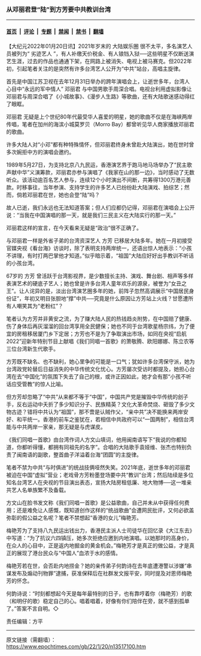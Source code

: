 ### 从邓丽君登“陆”到方芳要中共教训台湾

---

#### [首页](../../../..?n13517100) &nbsp;|&nbsp; [评论](../../../../../epoch-comment?n13517100) &nbsp;|&nbsp; [专题](../../../../../epoch-special?n13517100) &nbsp;|&nbsp; [禁闻](../../../../../epoch-news?n13517100) &nbsp;|&nbsp; [禁书](../../../../../books?n13517100) &nbsp;|&nbsp; [翻墙](https://github.com/gfw-breaker/nogfw/blob/master/README.md?n13517100)


<div class="post_content" id="artbody" itemprop="articleBody">
 <!-- article content begin -->
 <p>
  【大纪元2022年01月20日讯】2021年岁末的
  <ok href="https://www.epochtimes.com/gb/tag/%E5%A4%A7%E9%99%86%E5%A8%B1%E4%B9%90%E5%9C%88.html">
   大陆娱乐圈
  </ok>
  很不太平，多名演艺人员被列为“
  <ok href="https://www.epochtimes.com/gb/tag/%E5%8A%A3%E8%BF%B9%E8%89%BA%E4%BA%BA.html">
   劣迹艺人
  </ok>
  ”，有人补缴天价税金、有人锒铛入狱──这些明星不仅断送演艺生涯，过去的作品也通通下架，在网路上被消失、电视上被马赛克。但2022年初，引起笔者关注的是突然有许多台湾艺人公开为“中共”站台，高唱主旋律。
 </p>
 <p>
  首先是中国江苏卫视在去年12月31日举办的跨年演唱会上，让逝世多年，台湾人心目中“永远的军中情人”
  <ok href="https://www.epochtimes.com/gb/tag/%E9%82%93%E4%B8%BD%E5%90%9B.html">
   邓丽君
  </ok>
  与中国男歌手周深合唱。电视台利用虚拟影像让邓丽君与周深合唱了《小城故事》、《漫步人生路》等歌曲，还有大陆歌迷感动得红了眼眶。
 </p>
 <p>
  <ok href="https://www.epochtimes.com/gb/tag/%E9%82%93%E4%B8%BD%E5%90%9B.html">
   邓丽君
  </ok>
  无疑是上个世纪80年代最受华人喜爱的明星，她的歌曲不仅是在海峡两岸传唱，笔者在加州的海滨小城莫罗贝（Morro Bay）都曾听见华人商家播放邓丽君的歌曲。
 </p>
 <p>
  许多大陆人对“小邓”都有种特殊情怀，但邓丽君终身未曾赴大陆演出，她在世时曾多次婉拒中方的演唱会邀约。
 </p>
 <p>
  1989年5月27日，为支持北京八九民运，香港演艺界于跑马地马场举办了“民主歌声献中华”义演筹款，邓丽君亦参与演唱了《我家在山的那一边》，当时感动了无数听众。该活动逾百名艺人参与，连续12个小时演出不间断，共筹得1300万港元善款。时移事往，当年参演、支持学生的许多艺人已纷纷赴大陆演戏、拍综艺；然而，倘若邓丽君在世，她也会登“陆”吗？
 </p>
 <p>
  故人已逝，我们永远也无法知道答案；但人们应都仍记得，邓丽君在演唱会上公开说：“当我在中国演唱的那一天，就是我们三民主义在大陆实行的那一天。”
 </p>
 <p>
  邓丽君这样的宣言，在今天看来无疑是“政治”很不正确了。
 </p>
 <p>
  与邓丽君一样是外省子弟的台湾资深艺人
  <ok href="https://www.epochtimes.com/gb/tag/%E6%96%B9%E8%8A%B3.html">
   方芳
  </ok>
  已移居大陆多年。她在一月初接受官媒央视《看台海》访谈时，除了表明支持两岸统一，还语出惊人地表示：“小孩不讲理，有时打两巴掌他才知道。”似乎暗示着，“祖国”大陆应好好出手教训不听话的小孩台湾。
 </p>
 <p>
  67岁的
  <ok href="https://www.epochtimes.com/gb/tag/%E6%96%B9%E8%8A%B3.html">
   方芳
  </ok>
  曾活跃于台湾影视界，是少数擅长主持、演戏、舞台剧、相声等多样表演艺术的硬底子艺人；她也曾是许多台湾人童年欢乐的源泉，被誉为“女丑之王”。让人诧异的是，淡出台湾演艺圈多年的她，前阵子忽然高调展示“中国居民身份证”，年初又明目张胆地“撑”中共──究竟是什么原因让方芳站上火线？甘愿遭所有人嘲笑其为“老粉红”？
 </p>
 <p>
  笔者认为方芳并非黄安之流，为了赚大陆人民的热钱趋炎附势，在中国赔了健康、伤了身体后再灰溜溜的回台湾享用全民健保；她也不同于台湾歌星杨宗纬，为了便宜的房租移居厦门乡下定居；方芳也不是为了争取演出市场，如同在央视“启航2022”迎新年特别节目上献唱《我们同唱一首歌》的萧敬腾、欧阳娜娜、陈立农等三位台湾新生代歌手。
 </p>
 <p>
  方芳既不缺名、也不缺利，她心里争的可能是一口气；犹如许多台湾保守派，她为台湾政党轮替后日益消失的中华传统文化忧心。方芳屡次受访时都提及，她担心台湾在去“中国化”的氛围下失去了自己的根，或许正因如此，她才会有那“小孩不听话应受管教”的惊人比喻。
 </p>
 <p>
  但方芳却忽略了“中共”从来都不等于“中国”，中国共产党是摧毁中华传统的刽子手，反右运动中夭折了多少知识分子、民族精英？文化大革命焚烧、砸毁了多少文物古迹？错将中共认为“祖国”，那不啻是认贼作父，“亲中共”决不能换来两岸安好、和平统一。香港的前车之鉴犹在，若相信中共政府可以“一国两制”，相信台湾能与中共两岸一家亲，那无疑是与虎谋皮。
 </p>
 <p>
  《我们同唱一首歌》由台湾作词人方文山填词，他用闽南语写下“我说的你都知道，你都听得懂，都拥有同祖先的名字”。合唱的大陆歌手袁娅维、张杰也特别负责了闽南语的副歌，整首曲子洋溢着台海“团圆”的主旋律。
 </p>
 <p>
  笔者不禁为中共“与时俱进”的统战技俩哑然失笑。2021年底，逝世多年的邓丽君被迫在中国“虚拟”营业；老戏骨方芳粉墨登场要中共“教训”台湾；然后陆续是多位知名台湾艺人在央视的节目演出表态，宣扬大陆房租低廉、地大物博──这一堆亲共艺人名单族繁不及备载。
 </p>
 <p>
  方文山在脸书发文称《我们同唱一首歌》是公益歌曲，自己并未从中获得任何费用；还是难免让人感慨，既知道创作这样的“统战歌曲”会遭网民批评，又何必欲盖弥彰的假公益之名呢？笔者不禁想起“香港的女儿”梅艳芳。
 </p>
 <p>
  梅艳芳为了支持八九民运出钱出力，香港民主派人士司徒华在回忆录《大江东去》中写道：“为了抗议六四镇压，她多次拒绝应邀到内地演唱。以她那时的高身价，在众人的心目中，正是返内地掘金的黄金机会。”梅艳芳才是真正的做公益，才是真正的展现了港台民众与“中国人”血浓于水的感情。
 </p>
 <p>
  梅艳芳若在世，会否赴内地捞金？她的亲传弟子何韵诗在去年底遭港警以涉嫌“串谋发布及煽动刊物罪”逮捕，获准保释后在社群发文报平安，同时提及对恩师梅艳芳的怀念。
 </p>
 <p>
  何韵诗说：“时刻都想起今天是每年最特别的日子，也有靠哼着你（梅艳芳）的歌（和明仔的歌）稳定自己的心。唱着唱着，好像有你们陪伴在旁，就不感到孤单了。”答案不言自明。◇
 </p>
 <p>
  责任编辑：方平
 </p>
 <!-- article content end -->
 <div id="below_article_ad">
 </div>
</div>


---

原文链接（需翻墙）：https://www.epochtimes.com/gb/22/1/20/n13517100.htm